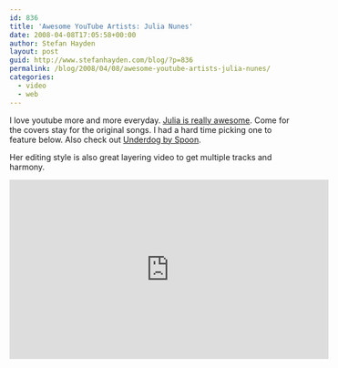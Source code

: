 ```yaml
---
id: 836
title: 'Awesome YouTube Artists: Julia Nunes'
date: 2008-04-08T17:05:58+00:00
author: Stefan Hayden
layout: post
guid: http://www.stefanhayden.com/blog/?p=836
permalink: /blog/2008/04/08/awesome-youtube-artists-julia-nunes/
categories:
  - video
  - web
---
```

I love youtube more and more everyday. <a href="http://youtube.com/profile?user=jaaaaaaa">Julia is really awesome</a>. Come for the covers stay for the original songs. I had a hard time picking one to feature below. Also check out <a href="http://youtube.com/watch?v=4h8cGEKzSwI">Underdog by Spoon</a>.

Her editing style is also great layering video to get multiple tracks and harmony.

<iframe width="560" height="315" src="https://www.youtube.com/embed/K6NHPrYcJpo&hl=en" title="YouTube video player" frameborder="0" allow="accelerometer; autoplay; clipboard-write; encrypted-media; gyroscope; picture-in-picture" allowfullscreen></iframe>